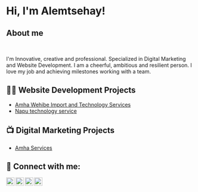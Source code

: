 <h1>Hi, I'm Alemtsehay! </h1>
<h2> About me</h2> <br>
<p> I'm Innovative, creative and professional. Specialized in Digital Marketing and Website Development. I am a cheerful, ambitious and resilient person. I love my job and achieving milestones working with a team.</p>
<h2>👨‍💻 Website Development Projects</h2>

  - [Amha Wehibe Import and Technology Services](https://amhawehibeimportandtechnology.com)
  - [Napu technology service](https://naputechnolgy.com/) 
<h2>📺 Digital Marketing Projects </h2>

- [Amha Services](https://www.http://amhaservices.com)


<h2> 🤳 Connect with me:</h2>

[<img align="left" alt="JoshMadakor | YouTube" width="22px" src="https://cdn.jsdelivr.net/npm/simple-icons@v3/icons/youtube.svg" />][youtube]
[<img align="left" alt="JoshMadakor | Twitter" width="22px" src="https://cdn.jsdelivr.net/npm/simple-icons@v3/icons/twitter.svg" />][twitter]
[<img align="left" alt="JoshMadakor | LinkedIn" width="22px" src="https://cdn.jsdelivr.net/npm/simple-icons@v3/icons/linkedin.svg" />][linkedin]
[<img align="left" alt="JoshMadakor | Instagram" width="22px" src="https://cdn.jsdelivr.net/npm/simple-icons@v3/icons/instagram.svg" />][instagram]

[twitter]: https://twitter.com/alem_abera13
[youtube]: https://www.youtube.com/@favoritto4240
[instagram]: https://www.instagram.com/alem_abera13/
[linkedin]: https://www.linkedin.com/in/alemtsehay-abera-a1bb80234/

<!--
**joshmadakor1/joshmadakor1** is a ✨ _special_ ✨ repository because its `README.md` (this file) appears on your GitHub profile.

Here are some ideas to get you started:

- 🔭 I’m currently working on ...
- 🌱 I’m currently learning ...
- 👯 I’m looking to collaborate on ...
- 🤔 I’m looking for help with ...
- 💬 Ask me about ...
- 📫 How to reach me: ...
- 😄 Pronouns: ...
- ⚡ Fun fact: ...
-->
